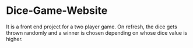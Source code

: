 # Dice-Game-Website
It is a front end project for a two player game. On refresh, the dice gets thrown randomly and a winner is chosen depending on whose dice value is higher.

